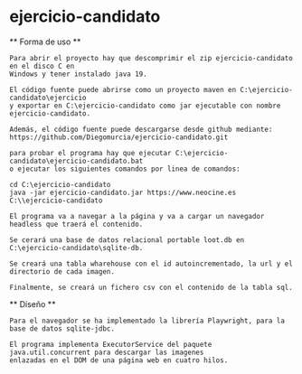# ejercicio-candidato

**
	Forma de uso
**

	Para abrir el proyecto hay que descomprimir el zip ejercicio-candidato en el disco C en 
	Windows y tener instalado java 19.

	El código fuente puede abrirse como un proyecto maven en C:\ejercicio-candidato\ejercicio 
	y exportar en C:\ejercicio-candidato como jar ejecutable con nombre ejercicio-candidato.

	Además, el código fuente puede descargarse desde github mediante:
	https://github.com/Diegomurcia/ejercicio-candidato.git 

	para probar el programa hay que ejecutar C:\ejercicio-candidato\ejercicio-candidato.bat 
	o ejecutar los siguientes comandos por linea de comandos:

	cd C:\ejercicio-candidato
	java -jar ejercicio-candidato.jar https://www.neocine.es C:\\ejercicio-candidato

	El programa va a navegar a la página y va a cargar un navegador headless que traerá el contenido.

	Se cerará una base de datos relacional portable loot.db en C:\ejercicio-candidato\sqlite-db.

	Se creará una tabla wharehouse con el id autoincrementado, la url y el directorio de cada imagen.

	Finalmente, se creará un fichero csv con el contenido de la tabla sql.

**
	Diseño
**

	Para el navegador se ha implementado la librería Playwright, para la base de datos sqlite-jdbc.
	
	El programa implementa ExecutorService del paquete java.util.concurrent para descargar las imagenes
	enlazadas en el DOM de una página web en cuatro hilos.
